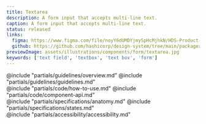 ```yaml
---
title: Textarea
description: A form input that accepts multi-line text.
caption: A form input that accepts multi-line text.
status: released
links:
  figma: https://www.figma.com/file/noyY6dUMDYjmySpHcMjhkN/HDS-Product---Components?node-id=13343%3A31585&t=pDgL7LJUJXZUN7Xq-1
  github: https://github.com/hashicorp/design-system/tree/main/packages/components/addon/components/hds/form/textarea
previewImage: assets/illustrations/components/form/textarea.jpg
keywords: ['text field', 'textbox', 'text box', 'form']
---
```


<section data-tab="Guidelines">
  @include "partials/guidelines/overview.md"
  @include "partials/guidelines/guidelines.md"
</section>

<section data-tab="Code">
  @include "partials/code/how-to-use.md"
  @include "partials/code/component-api.md"
  <!-- @include "partials/code/showcase.md" -->
</section>

<section data-tab="Specifications">
  @include "partials/specifications/anatomy.md"
  @include "partials/specifications/states.md"
</section>

<section data-tab="Accessibility">
  @include "partials/accessibility/accessibility.md"
</section>
